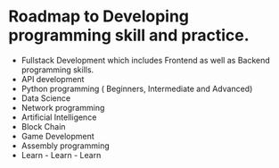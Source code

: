 # Roadmap to Developing programming skill and practice.
- Fullstack Development which includes Frontend as well as Backend programming skills.
- API development
- Python programming ( Beginners, Intermediate and Advanced)
- Data Science 
- Network programming
- Artificial Intelligence 
- Block Chain
- Game Development
- Assembly programming
- Learn - Learn - Learn
